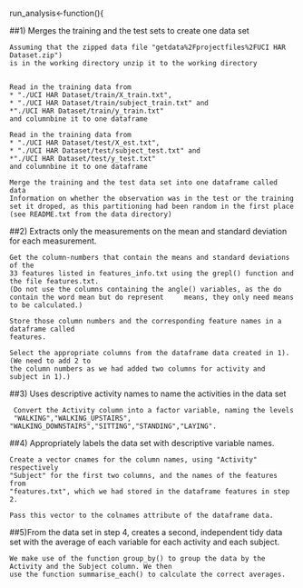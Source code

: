run_analysis<-function(){
    
  
##1) Merges the training and the test sets to create one data set 
    
    Assuming that the zipped data file "getdata%2Fprojectfiles%2FUCI HAR Dataset.zip")
    is in the working directory unzip it to the working directory
    
   
    Read in the training data from 
    * "./UCI HAR Dataset/train/X_train.txt", 
    * "./UCI HAR Dataset/train/subject_train.txt" and 
    *"./UCI HAR Dataset/train/y_train.txt"
    and columnbine it to one dataframe
    
    Read in the training data from 
    * "./UCI HAR Dataset/test/X_est.txt", 
    * "./UCI HAR Dataset/test/subject_test.txt" and 
    *"./UCI HAR Dataset/test/y_test.txt"
    and columnbine it to one dataframe

    Merge the training and the test data set into one dataframe called data
    Information on whether the observation was in the test or the training
    set it droped, as this partitioning had been random in the first place
    (see README.txt from the data directory)
        
    

##2) Extracts only the measurements on the mean and standard deviation for each measurement.
   
    
    Get the column-numbers that contain the means and standard deviations of the
    33 features listed in features_info.txt using the grepl() function and the file features.txt. 
    (Do not use the columns containing the angle() variables, as the do contain the word mean but do represent     means, they only need means to be calculated.)

    Store those column numbers and the corresponding feature names in a dataframe called
    features.    

    Select the appropriate columns from the dataframe data created in 1). (We need to add 2 to
    the column numbers as we had added two columns for activity and subject in 1).)
    
    

##3) Uses descriptive activity names to name the activities in the data set
     
     Convert the Activity column into a factor variable, naming the levels
     "WALKING","WALKING_UPSTAIRS", "WALKING_DOWNSTAIRS","SITTING","STANDING","LAYING".
    
	

    

##4) Appropriately labels the data set with descriptive variable names.    

    Create a vector cnames for the column names, using "Activity" respectively
    "Subject" for the first two columns, and the names of the features from
    "features.txt", which we had stored in the dataframe features in step 2.

    Pass this vector to the colnames attribute of the dataframe data.
   

##5)From the data set in step 4, creates a second, independent tidy data set with the average of each variable for each activity and each subject.

    We make use of the function group_by() to group the data by the Activity and the Subject column. We then
    use the function summarise_each() to calculate the correct averages.  

    
    
